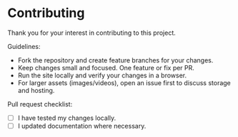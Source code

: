 # Contributing

Thank you for your interest in contributing to this project.

Guidelines:

- Fork the repository and create feature branches for your changes.
- Keep changes small and focused. One feature or fix per PR.
- Run the site locally and verify your changes in a browser.
- For larger assets (images/videos), open an issue first to discuss storage and hosting.

Pull request checklist:

- [ ] I have tested my changes locally.
- [ ] I updated documentation where necessary.
